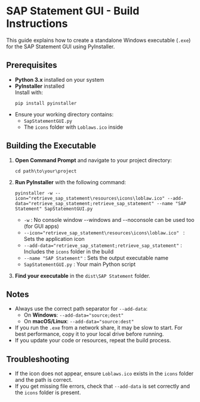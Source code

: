 # SAP Statement GUI - Build Instructions

This guide explains how to create a standalone Windows executable (`.exe`) for the SAP Statement GUI using PyInstaller.

## Prerequisites

- **Python 3.x** installed on your system
- **PyInstaller** installed  
  Install with:  
  ```
  pip install pyinstaller
  ```
- Ensure your working directory contains:
  - `SapStatementGUI.py`
  - The `icons` folder with `Loblaws.ico` inside

## Building the Executable

1. **Open Command Prompt** and navigate to your project directory:
   ```
   cd path\to\your\project
   ```

2. **Run PyInstaller** with the following command:
   ```
   pyinstaller -w --icon="retrieve_sap_statement\resources\icons\loblaw.ico" --add-data="retrieve_sap_statement;retrieve_sap_statement" --name "SAP Statement" SapStatementGUI.py
   ```
   - `-w` : No console window --windows and --noconsole can be used too (for GUI apps)
   - `--icon="retrieve_sap_statement\resources\icons\loblaw.ico" ` : Sets the application icon
   - `--add-data="retrieve_sap_statement;retrieve_sap_statement"` : Includes the `icons` folder in the build
   - `--name "SAP Statement"` : Sets the output executable name
   - `SapStatementGUI.py` : Your main Python script

3. **Find your executable** in the `dist\SAP Statement` folder.

## Notes

- Always use the correct path separator for `--add-data`:
  - On **Windows**: `--add-data="source;dest"`
  - On **macOS/Linux**: `--add-data="source:dest"`
- If you run the `.exe` from a network share, it may be slow to start. For best performance, copy it to your local drive before running.
- If you update your code or resources, repeat the build process.

## Troubleshooting

- If the icon does not appear, ensure `Loblaws.ico` exists in the `icons` folder and the path is correct.
- If you get missing file errors, check that `--add-data` is set correctly and the `icons` folder is present.